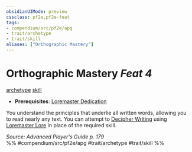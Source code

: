 ```yaml
---
obsidianUIMode: preview
cssclass: pf2e,pf2e-feat
tags:
- compendium/src/pf2e/apg
- trait/archetype
- trait/skill
aliases: ["Orthographic Mastery"]
---
```

# Orthographic Mastery  *Feat 4*  
[archetype](../../Rules/traits/archetype.md)  [skill](../../Rules/traits/skill.md)  

- **Prerequisites**: [Loremaster Dedication](loremaster-dedication-apg.md)

You understand the principles that underlie all written words, allowing you to read nearly any text. You can attempt to [Decipher Writing](../../Rules/actions/decipher-writing.md) using [Loremaster Lore](../skills.md#Lore) in place of the required skill.

*Source: Advanced Player's Guide p. 179*  
%% #compendium/src/pf2e/apg #trait/archetype #trait/skill %%